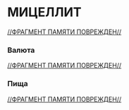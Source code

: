 # МИЦЕЛЛИТ
[//ФРАГМЕНТ ПАМЯТИ ПОВРЕЖДЕН//](./DIR_00_МЕТА/m_memory_loss.md)
### Валюта
[//ФРАГМЕНТ ПАМЯТИ ПОВРЕЖДЕН//](./DIR_00_МЕТА/m_memory_loss.md)
### Пища
[//ФРАГМЕНТ ПАМЯТИ ПОВРЕЖДЕН//](./DIR_00_МЕТА/m_memory_loss.md)